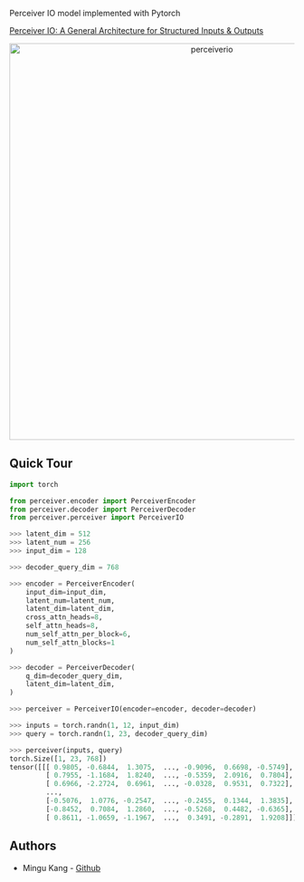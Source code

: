 Perceiver IO model implemented with Pytorch

[Perceiver IO: A General Architecture for Structured Inputs & Outputs](https://arxiv.org/abs/2107.14795)

<div align="center">
  <img width="700" alt="perceiverio" src="https://user-images.githubusercontent.com/26805817/179248187-cb439069-6573-429e-bfff-70a67cbefff3.png">
</div>

## Quick Tour

```python
import torch

from perceiver.encoder import PerceiverEncoder
from perceiver.decoder import PerceiverDecoder
from perceiver.perceiver import PerceiverIO

>>> latent_dim = 512
>>> latent_num = 256
>>> input_dim = 128

>>> decoder_query_dim = 768

>>> encoder = PerceiverEncoder(
    input_dim=input_dim,
    latent_num=latent_num,
    latent_dim=latent_dim,
    cross_attn_heads=8,
    self_attn_heads=8,
    num_self_attn_per_block=6,
    num_self_attn_blocks=1
)

>>> decoder = PerceiverDecoder(
    q_dim=decoder_query_dim,
    latent_dim=latent_dim,
)

>>> perceiver = PerceiverIO(encoder=encoder, decoder=decoder)

>>> inputs = torch.randn(1, 12, input_dim)
>>> query = torch.randn(1, 23, decoder_query_dim)

>>> perceiver(inputs, query)
torch.Size([1, 23, 768])
tensor([[[ 0.9805, -0.6844,  1.3075,  ..., -0.9096,  0.6698, -0.5749],
         [ 0.7955, -1.1684,  1.8240,  ..., -0.5359,  2.0916,  0.7804],
         [ 0.6966, -2.2724,  0.6961,  ..., -0.0328,  0.9531,  0.7322],
         ...,
         [-0.5076,  1.0776, -0.2547,  ..., -0.2455,  0.1344,  1.3835],
         [-0.8452,  0.7084,  1.2860,  ..., -0.5268,  0.4482, -0.6365],
         [ 0.8611, -1.0659, -1.1967,  ...,  0.3491, -0.2891,  1.9208]]])
```

## Authors
* Mingu Kang - [Github](https://github.com/minqukanq)
